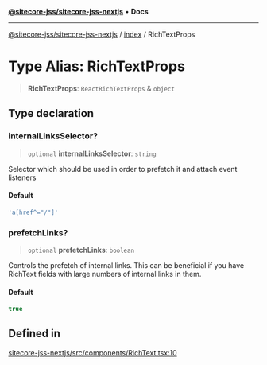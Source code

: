 [**@sitecore-jss/sitecore-jss-nextjs**](../../README.md) • **Docs**

***

[@sitecore-jss/sitecore-jss-nextjs](../../README.md) / [index](../README.md) / RichTextProps

# Type Alias: RichTextProps

> **RichTextProps**: `ReactRichTextProps` & `object`

## Type declaration

### internalLinksSelector?

> `optional` **internalLinksSelector**: `string`

Selector which should be used in order to prefetch it and attach event listeners

#### Default

```ts
'a[href^="/"]'
```

### prefetchLinks?

> `optional` **prefetchLinks**: `boolean`

Controls the prefetch of internal links. This can be beneficial if you have RichText fields
with large numbers of internal links in them.

#### Default

```ts
true
```

## Defined in

[sitecore-jss-nextjs/src/components/RichText.tsx:10](https://github.com/Sitecore/jss/blob/f73438462e859a2e4056c173073deed1d51387b8/packages/sitecore-jss-nextjs/src/components/RichText.tsx#L10)
